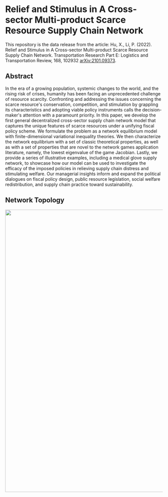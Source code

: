 # Relief and Stimulus in A Cross-sector Multi-product Scarce Resource Supply Chain Network 
This repository is the data release from the article: 
Hu, X., Li, P. (2022). Relief and Stimulus in A Cross-sector Multi-product Scarce Resource Supply Chain Network. Transportation Research Part E: Logistics and Transportation Review, 168, 102932 [arXiv:2101.09373](https://arxiv.org/abs/2101.09373).

 
## Abstract

In the era of a growing population, systemic changes to the world, and the rising risk of crises, humanity has been facing an unprecedented challenge of resource scarcity. Confronting and addressing the issues concerning the scarce resource's conservation, competition, and stimulation by grappling its characteristics and adopting viable policy instruments calls the decision-maker's attention with a paramount priority. In this paper, we develop the first general decentralized cross-sector supply chain network model that captures the unique features of scarce resources under a unifying fiscal policy scheme. We formulate the problem as a network equilibrium model with finite-dimensional variational inequality theories. We then characterize the network equilibrium with a set of classic theoretical properties, as well as with a set of properties that are novel to the network games application literature, namely, the lowest eigenvalue of the game Jacobian. Lastly, we provide a series of illustrative examples, including a medical glove supply network, to showcase how our model can be used to investigate the efficacy of the imposed policies in relieving supply chain distress and stimulating welfare. Our managerial insights inform and expand the political dialogues on fiscal policy design, public resource legislation, social welfare redistribution, and supply chain practice toward sustainability.

## Network Topology

<img src="images/SRtopology.PNG" width="900"> 


